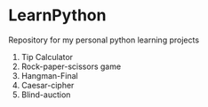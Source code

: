 # LearnPython
Repository for my personal python learning projects

1. Tip Calculator
2. Rock-paper-scissors game
3. Hangman-Final
4. Caesar-cipher
5. Blind-auction


